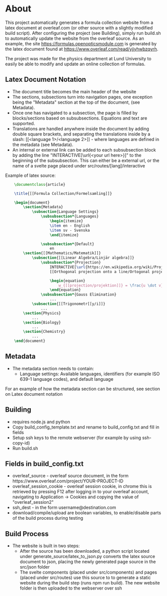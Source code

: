 # About
This project automatically generates a formula collection website from a latex document at overleaf.com (or other source with a slightly modified build script). After configuring the project (see Building), simply run build.sh to automatically update the website from the overleaf source. As an example, the site https://formulas.openopticsmodule.com is generated by the latex document found at https://www.overleaf.com/read/yjjyhwbzqyrh.

The project was made for the physics department at Lund University to easily be able to modify and update an online collection of formulas.

## Latex Document Notation
- The document title becomes the main header of the website
- The sections, subsections turn into navigation pages, one exception being the "Metadata" section at the top of the document, (see Metadata).
- Once one has navigated to a subsection, the page is filled by blocks/sections based on subsubsections. Equations and text are supported.
- Translations are handled anywhere inside the document by adding double square brackets, and separating the translations inside by a slash: [[\<language 1\>/\<language 2\>]] - where languages are defined in the metadata (see Metadata).
- An internal or external link can be added to each subsubsection block by adding the line "INTERACTIVE[\url{\<your url here\>}]" to the beginning of the subsubsection. This can either be a external url, or the name of a svelte page placed under src/routes/[lang]/interactive

Example of latex source:

```latex
    \documentclass{article}

    \title{[[Formula Collection/Formelsamling]]}

    \begin{document}
        \section{Metadata}
            \subsection{Language Settings}
                \subsubsection*{Languages}
                    \begin{itemize}
                    \item en - English
                    \item sv - Svenska
                    \end{itemize}

                \subsubsection*{Default}
                    en
        \section{[[Mathematics/Matematik]]}
            \subsection{[[Linear Algebra/Linjär algebra]]}
                \subsubsection*{Projection}
                    INTERACTIVE[\url{https://en.wikipedia.org/wiki/Projection}]
                    [[Orthogonal projection onto a line/Ortogonal projektion på linje]]

                    \begin{equation}
                        w_{[[projection/projektion]]} = \frac{u \dot v}{\|v\|^2}v
                    \end{equation}
                \subsubsection*{Gauss Elimination}
                    ...
            \subsection{[[Trigonometr[[y/i]]}
                ...
        \section{Physics}
            ...
        \section{Biology}
            ...
        \section{Chemistry}
            ...
    \end{document}
```
## Metadata

- The metadata section needs to contain:
    - Language settings: Available languages, identifiers (for example ISO 639-1 language codes), and default language

For an example of how the metadata section can be structured, see section on Latex document notation

## Building
- requires node.js and python
- Copy build_config_template.txt and rename to build_config.txt and fill in fields
- Setup ssh keys to the remote webserver (for example by using ssh-copy-id)
- Run build.sh

## Fields in build_config.txt
- overleaf_source - overleaf source document, in the form ht<span>tp</span>s://w<span>ww.</span>overleaf.com/project/YOUR-PROJECT-ID
- overleaf_session_cookie - overleaf session cookie, in chrome this is retrieved by pressing F12 after logging in to your overleaf account, navigating to Application -> Cookies and copying the value of "overleaf_session2"
- ssh_dest - in the form username<span>@</span>destination.com
- download/compile/upload are boolean variables, to enable/disable parts of the build process during testing

## Build Process

- The website is built in two steps:
    - After the source has been downloaded, a python script located under generate_source/latex_to_json.py converts the latex source document to json, placing the newly generated page source in the src/json folder
    - The svelte components (placed under src/components) and pages (placed under src/routes) use this source to to generate a static website during the build step (runs npm run build). The new website folder is then uploaded to the webserver over ssh
